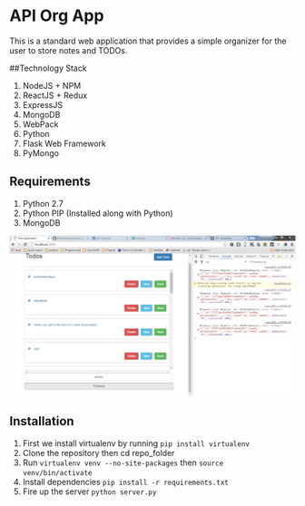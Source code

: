 # API Org App
This is a standard web application that provides a simple organizer for the user to store notes and TODOs.

##Technology Stack
1. NodeJS + NPM
2. ReactJS + Redux
3. ExpressJS
4. MongoDB
5. WebPack
6. Python
7. Flask Web Framework
8. PyMongo

## Requirements
1. Python 2.7
2. Python PIP (Installed along with Python)
3. MongoDB

![My Image](https://raw.githubusercontent.com/johndavedecano/api-org-app/master/screenshot.png)

## Installation
1. First we install virtualenv by running ```pip install virtualenv```
2. Clone the repository then cd repo_folder
3. Run ```virtualenv venv --no-site-packages``` then ```source venv/bin/activate```
4. Install dependencies ```pip install -r requirements.txt```
5. Fire up the server ```python server.py```




